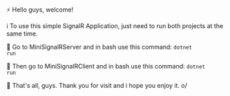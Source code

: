 :zap: Hello guys, welcome!

ℹ️ To use this simple SignalR Application, just need to run both projects at the same time.

:hammer: Go to MiniSignalRServer and in bash use this command:
  <code>dotnet run</code>

:hammer: Then go to MiniSignalRClient and in bash use this command:
  <code>dotnet run</code>
  
  
:rocket: That's all, guys. Thank you for visit and i hope you enjoy it. o/
